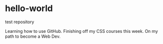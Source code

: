 # hello-world
test repository



Learning how to use GitHub.
Finishing off my CSS courses this week.
On my path to become a Web Dev.
